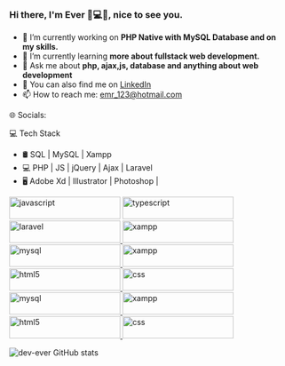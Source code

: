 ### Hi there, I'm Ever 🤘💻👋, nice to see you.

- 🔭 I’m currently working on **PHP Native with MySQL Database and on my skills.**
- 🌱 I’m currently learning **more about fullstack web development.**
- 💬 Ask me about **php, ajax,js, database and anything about web development**
- 🔗 You can also find me on [LinkedIn](https://mx.linkedin.com/in/dev-code/)
- 📫 How to reach me: emr_123@hotmail.com

🌐 Socials:


💻 Tech Stack
- 🛢 SQL | MySQL | Xampp
- 💻 PHP | JS | jQuery | Ajax | Laravel
- 🖥  Adobe Xd | Illustrator | Photoshop |


<p align="left"> 
  <a href="https://developer.mozilla.org/en-US/docs/Web/JavaScript" target="_blank"> 
    <img src="https://img.shields.io/badge/.NET-512BD4?style=for-the-badge&logo=dotnet&logoColor=white" alt="javascript" width="200" height="40"/></a> 
  
  <a href="https://www.typescriptlang.org/" target="_blank"> 
    <img src="https://img.shields.io/badge/Bootstrap-563D7C?style=for-the-badge&logo=bootstrap&logoColor=white" alt="typescript" width="200" height="40"/> 
  </a>

  <a href="https://www.typescriptlang.org/" target="_blank"> 
    <img src="https://img.shields.io/badge/Laravel-FF2D20?style=for-the-badge&logo=laravel&logoColor=white" alt="laravel" width="200" height="40"/> 
  </a>

  <a href="https://www.typescriptlang.org/" target="_blank"> 
    <img src="https://img.shields.io/badge/Xampp-F37623?style=for-the-badge&logo=xampp&logoColor=white" alt="xampp" width="200" height="40"/> 
  </a>


   <a href="https://www.typescriptlang.org/" target="_blank"> 
    <img src="https://img.shields.io/badge/MySQL-005C84?style=for-the-badge&logo=mysql&logoColor=white" alt="mysql" width="200" height="40"/> 
  </a>

  <a href="https://www.typescriptlang.org/" target="_blank"> 
    <img src="https://img.shields.io/badge/PHP-777BB4?style=for-the-badge&logo=php&logoColor=white" alt="xampp" width="200" height="40"/> 
  </a>

  <a href="https://www.typescriptlang.org/" target="_blank"> 
    <img src="https://img.shields.io/badge/HTML5-E34F26?style=for-the-badge&logo=html5&logoColor=white" alt="html5" width="200" height="40"/> 
  </a>

   <a href="https://www.typescriptlang.org/" target="_blank"> 
    <img src="https://img.shields.io/badge/CSS3-1572B6?style=for-the-badge&logo=css3&logoColor=white" alt="css" width="200" height="40"/> 
  </a>



   <a href="https://www.typescriptlang.org/" target="_blank"> 
    <img src="https://img.shields.io/badge/JavaScript-323330?style=for-the-badge&logo=javascript&logoColor=F7DF1" alt="mysql" width="200" height="40"/> 
  </a>

  <a href="https://www.typescriptlang.org/" target="_blank"> 
    <img src="https://img.shields.io/badge/json-5E5C5C?style=for-the-badge&logo=json&logoColor=white" alt="xampp" width="200" height="40"/> 
  </a>

  <a href="https://www.typescriptlang.org/" target="_blank"> 
    <img src="https://img.shields.io/badge/Visual_Studio-5C2D91?style=for-the-badge&logo=visual%20studio&logoColor=white" alt="html5" width="200" height="40"/> 
  </a>

   <a href="https://www.typescriptlang.org/" target="_blank"> 
    <img src="https://img.shields.io/badge/sublime_text-%23575757.svg?&style=for-the-badge&logo=sublime-text&logoColor=important" alt="css" width="200" height="40"/> 
  </a>

  

  
  
</p>


![dev-ever GitHub stats](https://github-readme-stats.vercel.app/api?username=dev-ever&show_icons=true&theme=transparent)
